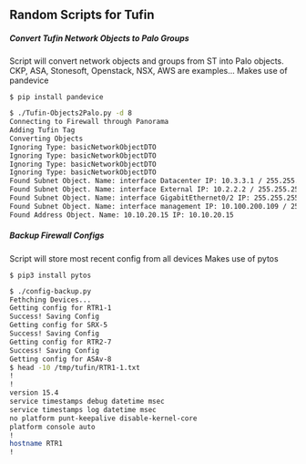 ## Random Scripts for Tufin

##### Convert Tufin Network Objects to Palo Groups
Script will convert network objects and groups from ST into Palo objects. CKP, ASA, Stonesoft, Openstack, NSX, AWS are examples...
Makes use of pandevice
```
$ pip install pandevice
```

```bash
$ ./Tufin-Objects2Palo.py -d 8
Connecting to Firewall through Panorama
Adding Tufin Tag
Converting Objects
Ignoring Type: basicNetworkObjectDTO
Ignoring Type: basicNetworkObjectDTO
Ignoring Type: basicNetworkObjectDTO
Ignoring Type: basicNetworkObjectDTO
Found Subnet Object. Name: interface Datacenter IP: 10.3.3.1 / 255.255.255.255
Found Subnet Object. Name: interface External IP: 10.2.2.2 / 255.255.255.255
Found Subnet Object. Name: interface GigabitEthernet0/2 IP: 255.255.255.255 / 255.255.255.255
Found Subnet Object. Name: interface management IP: 10.100.200.109 / 255.255.255.255
Found Address Object. Name: 10.10.20.15 IP: 10.10.20.15
```


##### Backup Firewall Configs
Script will store most recent config from all devices
Makes use of pytos
```
$ pip3 install pytos
```

```bash
$ ./config-backup.py
Fethching Devices...
Getting config for RTR1-1
Success! Saving Config
Getting config for SRX-5
Success! Saving Config
Getting config for RTR2-7
Success! Saving Config
Getting config for ASAv-8
$ head -10 /tmp/tufin/RTR1-1.txt
!
!
version 15.4
service timestamps debug datetime msec
service timestamps log datetime msec
no platform punt-keepalive disable-kernel-core
platform console auto
!
hostname RTR1
!
```

